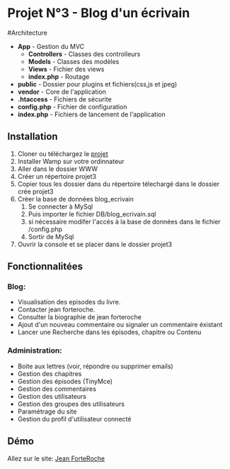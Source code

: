 # Projet N°3 - Blog d'un écrivain

#Architecture 
+ **App** - Gestion du MVC
    + **Controllers** - Classes des controlleurs
    + **Models** - Classes des modèles
    + **Views** - Fichier des views
    + **index.php** - Routage
+ **public** - Dossier pour plugins et fichiers(css,js et jpeg)
+ **vendor** - Core de l'application
+ **.htaccess** - Fichiers de sécurite
+ **config.php** - Fichier de configuration
+ **index.php** - Fichiers de lancement de l'application

## Installation
1. Cloner ou téléchargez le  [projet](https://git@github.com:bigboss-oualid/Projet_III.git  "lien de téléchargement")
2. Installer Wamp sur votre ordinnateur 
3. Aller dans le dossier WWW
4. Créer un répertoire projet3
5. Copier tous les dossier dans du répertoire télechargé dans le dossier crée projet3 
6. Créer la base de données blog_ecrivain
    1. Se connecter à MySql
    2. Puis importer le fichier DB/blog_ecrivain.sql
    4. si nécessaire  modifer l'accès à la base de données dans le fichier /config.php
    3. Sortir de MySql
7. Ouvrir la console et se placer dans le dossier projet3

## Fonctionnalitées

### Blog:
- Visualisation des episodes du livre.
- Contacter jean forteroche.
- Consulter la biographie de jean forteroche
- Ajout d'un nouveau commentaire ou signaler un commentaire éxistant 
- Lancer une Recherche dans les épisodes, chapitre ou Contenu

### Administration:
- Boite aux lettres (voir, répondre ou supprimer emails)
- Gestion des chapitres
- Gestion des épisodes (TinyMce)
- Gestion des commentaires        
- Gestion des utilisateurs
- Gestion des groupes des utilisateurs
- Paramétrage du site
- Gestion du profil d'utilisateur connecté
    
 ## Démo
 Allez sur le site: [Jean ForteRoche](https://projet3.munich-city.fr/  "Jean Forteroche Blog")
